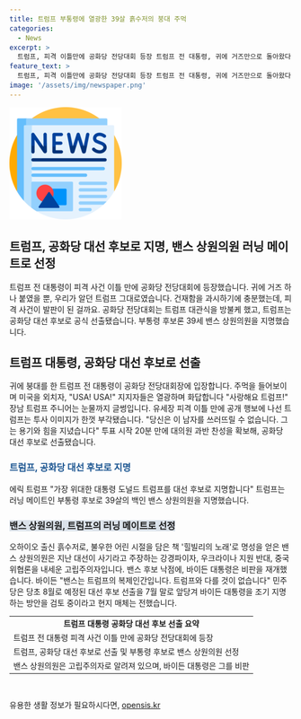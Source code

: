 ```yaml
---
title: 트럼프 부통령에 열광한 39살 흙수저의 붕대 주먹
categories:
  - News
excerpt: >
  트럼프, 피격 이틀만에 공화당 전당대회 등장 트럼프 전 대통령, 귀에 거즈만으로 돌아왔다! 공화당 대선 후보로 확정, 부통령 후보는 39세 밴스 상원의원. 바이든 대통령은 트럼프의 복제인간이라 비판. 민주당, 대선 후보 조기 지명 가능성 검토 중.
feature_text: >
  트럼프, 피격 이틀만에 공화당 전당대회 등장 트럼프 전 대통령, 귀에 거즈만으로 돌아왔다! 공화당 대선 후보로 확정, 부통령 후보는 39세 밴스 상원의원. 바이든 대통령은 트럼프의 복제인간이라 비판. 민주당, 대선 후보 조기 지명 가능성 검토 중.
image: '/assets/img/newspaper.png'
---
```


<p><img src="/assets/img/newspaper.png" alt="kimp 속보" /></p>

<h2>트럼프, 공화당 대선 후보로 지명, 밴스 상원의원 러닝 메이트로 선정</h2>

<p data-ke-size="size16">트럼프 전 대통령이 피격 사건 이틀 만에 공화당 전당대회에 등장했습니다. 귀에 거즈 하나 붙였을 뿐, 우리가 알던 트럼프 그대로였습니다. 건재함을 과시하기에 충분했는데, 피격 사건이 발판이 된 걸까요. 공화당 전당대회는 트럼프 대관식을 방불케 했고, 트럼프는 공화당 대선 후보로 공식 선출됐습니다. 부통령 후보론 39세 밴스 상원의원을 지명했습니다.</p>

<h2 data-ke-size="size26">트럼프 대통령, 공화당 대선 후보로 선출</h2>

<p data-ke-size="size16">귀에 붕대를 한 트럼프 전 대통령이 공화당 전당대회장에 입장합니다. 주먹을 들어보이며 미국을 외치자, "USA! USA!" 지지자들은 열광하며 화답합니다 "사랑해요 트럼프!" 장남 트럼프 주니어는 눈물까지 글썽입니다. 유세장 피격 이틀 만에 공개 행보에 나선 트럼프는 투사 이미지가 한껏 부각됐습니다. "당신은 이 남자를 쓰러뜨릴 수 없습니다. 그는 용기와 힘을 지녔습니다" 투표 시작 20분 만에 대의원 과반 찬성을 확보해, 공화당 대선 후보로 선출됐습니다.</p>

<h3><b><span style="color: #1a5490;">트럼프, 공화당 대선 후보로 지명</span></b></h3>

<p data-ke-size="size16">에릭 트럼프 "가장 위대한 대통령 도널드 트럼프를 대선 후보로 지명합니다" 트럼프는 러닝 메이트인 부통령 후보로 39살의 백인 밴스 상원의원을 지명했습니다.</p>

<h3><b><span style="background-color: #21538527;">밴스 상원의원, 트럼프의 러닝 메이트로 선정</span></b></h3>

<p data-ke-size="size16">오하이오 출신 흙수저로, 불우한 어린 시절을 담은 책 '힐빌리의 노래'로 명성을 얻은 밴스 상원의원은 지난 대선이 사기라고 주장하는 강경파이자, 우크라이나 지원 반대, 중국 위협론을 내세운 고립주의자입니다. 밴스 후보 낙점에, 바이든 대통령은 비판을 재개했습니다. 바이든 "밴스는 트럼프의 복제인간입니다. 트럼프와 다를 것이 없습니다" 민주당은 당초 8월로 예정된 대선 후보 선출을 7월 말로 앞당겨 바이든 대통령을 조기 지명하는 방안을 검토 중이라고 현지 매체는 전했습니다.</p>

<table>
  <tr>
    <td style="text-align: center; height: 17px;"><b>트럼프 대통령 공화당 대선 후보 선출 요약</b></td>
  </tr>
  <tr>
    <td style="text-align: left; height: 17px;">트럼프 전 대통령 피격 사건 이틀 만에 공화당 전당대회에 등장</td>
  </tr>
  <tr>
    <td style="text-align: left; height: 17px;">트럼프, 공화당 대선 후보로 선출 및 부통령 후보로 밴스 상원의원 선정</td>
  </tr>
  <tr>
    <td style="text-align: left; height: 17px;">밴스 상원의원은 고립주의자로 알려져 있으며, 바이든 대통령은 그를 비판</td>
  </tr>
</table>

<p data-ke-size="size16">&nbsp;</p>
유용한 생활 정보가 필요하시다면, <a href="https://opensis.kr" rel="dofollow">opensis.kr</a>



